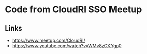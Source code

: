 # Code from CloudRI SSO Meetup 

## Links
* https://www.meetup.com/CloudRI/
* https://www.youtube.com/watch?v=WMv8zCXYgp0
